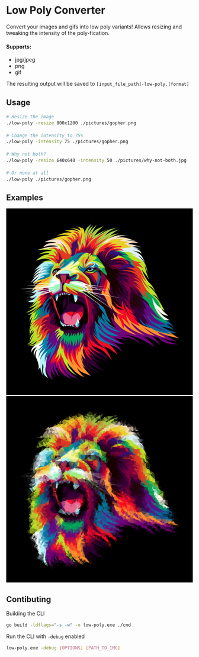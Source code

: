 # Low Poly Converter
Convert your images and gifs into low poly variants! Allows resizing and tweaking the intensity of the poly-fication.

#### Supports:
- jpg/jpeg
- png
- gif

The resulting output will be saved to `[input_file_path]-low-poly.[format]`

## Usage
```bash
# Resize the image
./low-poly -resize 800x1200 ./pictures/gopher.png

# Change the intensity to 75%
./low-poly -intensity 75 ./pictures/gopher.png

# Why not both?
./low-poly -resize 640x640 -intensity 50 ./pictures/why-not-both.jpg

# Or none at all
./low-poly ./pictures/gopher.png
```

## Examples
![alt text](docs/images/lion.jpg)
![alt text](docs/images/lion-low-poly.jpg) 

## Contibuting
Building the CLI
```bash
go build -ldflags="-s -w" -o low-poly.exe ./cmd
```

Run the CLI with `-debug` enabled
```bash
low-poly.exe -debug [OPTIONS] [PATH_TO_IMG]
```